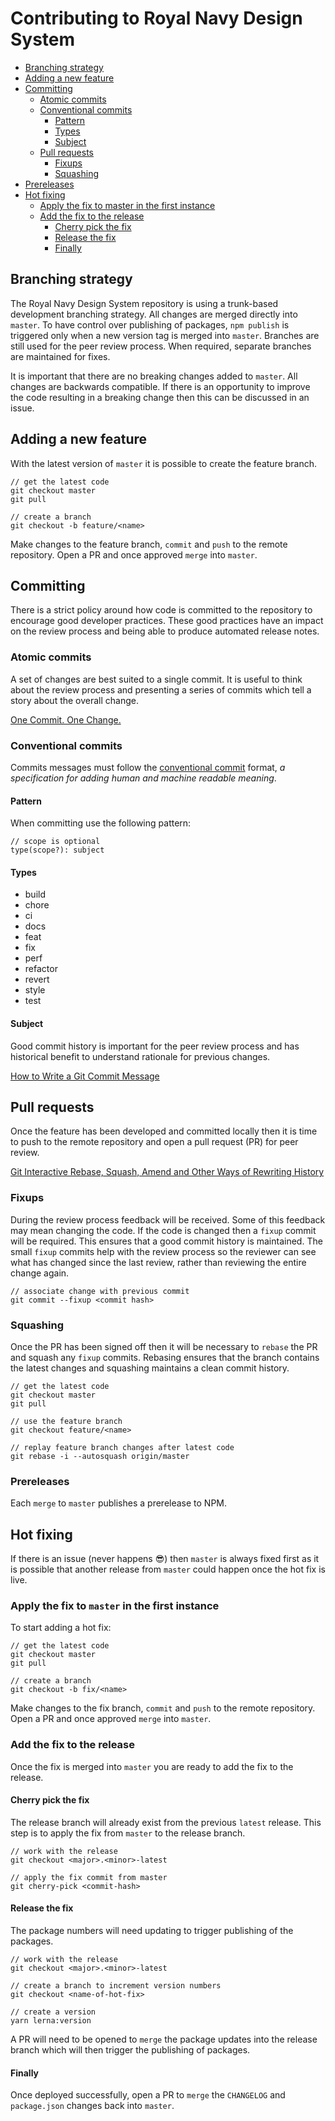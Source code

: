 # Contributing to Royal Navy Design System
- [Branching strategy](#branching-strategy)
- [Adding a new feature](#adding-a-new-feature)
- [Committing](#committing)
    - [Atomic commits](#atomic-commits)
    - [Conventional commits](#conventional-commits)
        - [Pattern](#pattern)
        - [Types](#types)
        - [Subject](#subject)
    - [Pull requests](#pull-requests)
        - [Fixups](#fixups)
        - [Squashing](#squashing)
- [Prereleases](#prereleases)
- [Hot fixing](#hot-fixing)
    - [Apply the fix to master in the first instance](#apply-the-fix-to-master-in-the-first-instance)
    - [Add the fix to the release](#add-the-fix-to-the-release)
        - [Cherry pick the fix](#cherry-pick-the-fix)
        - [Release the fix](#release-the-fix)
        - [Finally](#finally)

## Branching strategy
The Royal Navy Design System repository is using a trunk-based development branching strategy. All changes are merged directly into `master`. To have control over publishing of packages, `npm publish` is triggered only when a new version tag is merged into `master`. Branches are still used for the peer review process. When required, separate branches are maintained for fixes.

It is important that there are no breaking changes added to `master`. All changes are backwards compatible. If there is an opportunity to improve the code resulting in a breaking change then this can be discussed in an issue.

## Adding a new feature
With the latest version of `master` it is possible to create the feature branch.

```
// get the latest code
git checkout master
git pull

// create a branch
git checkout -b feature/<name>
```

Make changes to the feature branch, `commit` and `push` to the remote repository. Open a PR and once approved `merge` into `master`.


## Committing
There is a strict policy around how code is committed to the repository to encourage good developer practices. These good practices have an impact on the review process and being able to produce automated release notes.

### Atomic commits
A set of changes are best suited to a single commit. It is useful to think about the review process and presenting a series of commits which tell a story about the overall change.

[One Commit. One Change.](https://medium.com/@fagnerbrack/one-commit-one-change-3d10b10cebbf)

### Conventional commits
Commits messages must follow the [conventional commit](https://www.conventionalcommits.org) format, _a specification for adding human and machine readable meaning_.

#### Pattern
When committing use the following pattern:

```
// scope is optional
type(scope?): subject
```

#### Types
- build
- chore
- ci
- docs
- feat
- fix
- perf
- refactor
- revert
- style
- test

#### Subject
Good commit history is important for the peer review process and has historical benefit to understand rationale for previous changes.

[How to Write a Git Commit Message](https://chris.beams.io/posts/git-commit)

## Pull requests
Once the feature has been developed and committed locally then it is time to push to the remote repository and open a pull request (PR) for peer review.

[Git Interactive Rebase, Squash, Amend and Other Ways of Rewriting History](https://thoughtbot.com/blog/git-interactive-rebase-squash-amend-rewriting-history)

### Fixups
During the review process feedback will be received. Some of this feedback may mean changing the code. If the code is changed then a `fixup` commit will be required. This ensures that a good commit history is maintained. The small `fixup` commits help with the review process so the reviewer can see what has changed since the last review, rather than reviewing the entire change again.

```
// associate change with previous commit
git commit --fixup <commit hash>
```

### Squashing
Once the PR has been signed off then it will be necessary to `rebase` the PR and squash any `fixup` commits. Rebasing ensures that the branch contains the latest changes and squashing maintains a clean commit history.

```
// get the latest code
git checkout master
git pull

// use the feature branch
git checkout feature/<name>

// replay feature branch changes after latest code
git rebase -i --autosquash origin/master
```

### Prereleases
Each `merge` to `master` publishes a prerelease to NPM. 

## Hot fixing
If there is an issue (never happens :sunglasses:) then `master` is always fixed first as it is possible that another release from `master` could happen once the hot fix is live.

### Apply the fix to `master` in the first instance
To start adding a hot fix:

```
// get the latest code
git checkout master
git pull

// create a branch
git checkout -b fix/<name>
```

Make changes to the fix branch, `commit` and `push` to the remote repository. Open a PR and once approved `merge` into `master`.

### Add the fix to the release
Once the fix is merged into `master` you are ready to add the fix to the release.

#### Cherry pick the fix
The release branch will already exist from the previous `latest` release. This step is to apply the fix from `master` to the release branch.
```
// work with the release
git checkout <major>.<minor>-latest

// apply the fix commit from master
git cherry-pick <commit-hash>
```

#### Release the fix
The package numbers will need updating to trigger publishing of the packages.
```
// work with the release
git checkout <major>.<minor>-latest

// create a branch to increment version numbers
git checkout <name-of-hot-fix>

// create a version
yarn lerna:version
```

A PR will need to be opened to `merge` the package updates into the release branch which will then trigger the publishing of packages.

#### Finally
Once deployed successfully, open a PR to `merge` the `CHANGELOG` and `package.json` changes back into `master`.
